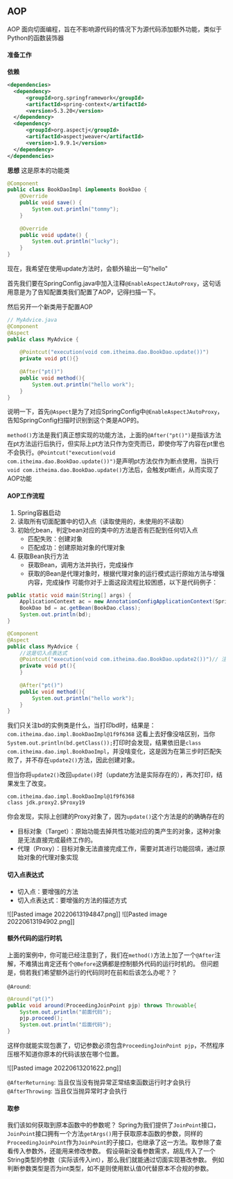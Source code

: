 ## AOP
AOP 面向切面编程，旨在不影响源代码的情况下为源代码添加额外功能，类似于Python的函数装饰器

#### 准备工作
**依赖**
```xml
<dependencies>  
  <dependency>    
	  <groupId>org.springframework</groupId>  
	  <artifactId>spring-context</artifactId>  
      <version>5.3.20</version>  
  </dependency>  
  <dependency>    
	  <groupId>org.aspectj</groupId>  
      <artifactId>aspectjweaver</artifactId>  
      <version>1.9.9.1</version>  
  </dependency>
</dependencies>
```

**思想**
这是原本的功能类
```java
@Component  
public class BookDaoImpl implements BookDao {  
    @Override  
    public void save() {  
        System.out.println("tommy");  
    }  
  
    @Override  
    public void update() {  
        System.out.println("lucky");  
    }  
}
```
现在，我希望在使用update方法时，会额外输出一句"hello"

首先我们要在SpringConfig.java中加入注释`@EnableAspectJAutoProxy`，这句话用意是为了告知配置类我们配置了AOP，记得扫描一下。

然后另开一个新类用于配置AOP

```java
// MyAdvice.java
@Component  
@Aspect  
public class MyAdvice {  
  
    @Pointcut("execution(void com.itheima.dao.BookDao.update())")  
    private void pt(){}  
  
    @After("pt()")  
    public void method(){  
        System.out.println("hello work");  
    }  
}
```

说明一下，首先`@Aspect`是为了对应SpringConfig中`@EnableAspectJAutoProxy`，告知SpringConfig扫描时识别到这个类是AOP的。

`method()`方法是我们真正想实现的功能方法，上面的`@After("pt()")`是指该方法在pt方法运行后执行，但实际上pt方法只作为空壳而已，即使你写了内容在pt里也不会执行。`@Pointcut("execution(void com.itheima.dao.BookDao.update())")`是声明pt方法仅作为断点使用，当执行`void com.itheima.dao.BookDao.update()`方法后，会触发pt断点，从而实现了AOP功能

#### AOP工作流程
1. Spring容器启动
2. 读取所有切面配置中的切入点（读取使用的，未使用的不读取）
3. 初始化bean，判定bean对应的类中的方法是否有匹配到任何切入点
	- 匹配失败：创建对象
	- 匹配成功：创建原始对象的代理对象
4. 获取Bean执行方法
	- 获取Bean，调用方法并执行，完成操作
	- 获取的Bean是代理对象时，根据代理对象的运行模式运行原始方法与增强内容，完成操作
可能你对于上面这段流程比较困惑，以下是代码例子：

```java
public static void main(String[] args) {  
    ApplicationContext ac = new AnnotationConfigApplicationContext(SpringConfig.class);  
    BookDao bd = ac.getBean(BookDao.class);  
    System.out.println(bd);  
}
```
```java
@Component  
@Aspect  
public class MyAdvice {  
	//这是切入点表达式
    @Pointcut("execution(void com.itheima.dao.BookDao.update2())")// 注意是update2，实际没有这个方法  
    private void pt(){  
    }  
  
    @After("pt()")  
    public void method(){  
        System.out.println("hello work");  
    }  
}
```

我们只关注bd的实例类是什么，当打印bd时，结果是：
`com.itheima.dao.impl.BookDaoImpl@1f9f6368`
这看上去好像没啥区别，当你`System.out.println(bd.getClass());`打印时会发现，结果依旧是`class com.itheima.dao.impl.BookDaoImpl`，并没啥变化，这是因为在第三步时匹配失败了，并不存在`update2()`方法，因此创建对象。

但当你将`update2()`改回`update()`时（update方法是实际存在的），再次打印，结果发生了改变。
```
com.itheima.dao.impl.BookDaoImpl@1f9f6368
class jdk.proxy2.$Proxy19
```
你会发现，实际上创建的Proxy对象了，因为`update()`这个方法是的的确确存在的

- 目标对象（Target）：原始功能去掉共性功能对应的类产生的对象，这种对象是无法直接完成最终工作的。
- 代理（Proxy）：目标对象无法直接完成工作，需要对其进行功能回填，通过原始对象的代理对象实现

#### 切入点表达式
- 切入点：要增强的方法
- 切入点表达式：要增强的方法的描述方式

![[Pasted image 20220613194847.png]]
![[Pasted image 20220613194902.png]]

#### 额外代码的运行时机
上面的案例中，你可能已经注意到了，我们在`method()`方法上加了一个`@After`注解，不难猜出肯定还有个`@Before`这俩都是控制额外代码的运行时机的。
但问题是，倘若我们希望额外运行的代码同时在前和后该怎么办呢？？

`@Around`:
```java
@Around("pt()")
public void around(ProceedingJoinPoint pjp) throws Throwable{
	System.out.println("前面代码");
	pjp.proceed();
	System.out.println("后面代码");
}
```

这样你就能实现包裹了，切记参数必须包含`ProceedingJoinPoint pjp`，不然程序压根不知道你原本的代码该放在哪个位置。

![[Pasted image 20220613201622.png]]



`@AfterReturning`: 当且仅当没有抛异常正常结束函数运行时才会执行
`@AfterThrowing`: 当且仅当抛异常时才会执行

#### 取参
我们该如何获取到原本函数中的参数呢？
Spring为我们提供了`JoinPoint`接口，`JoinPoint`接口拥有一个方法`getArgs()`用于获取原本函数的参数，同样的`ProceedingJoinPoint`作为`JoinPoint`的子接口，也继承了这一方法。取参除了查看传入参数外，还能用来修改参数。
假设萌新没看参数需求，胡乱传入了一个String类型的参数（实际该传入int），那么我们就能通过切面实现篡改参数。
例如判断参数类型是否为int类型，如不是则使用默认值0代替原本不合规的参数。